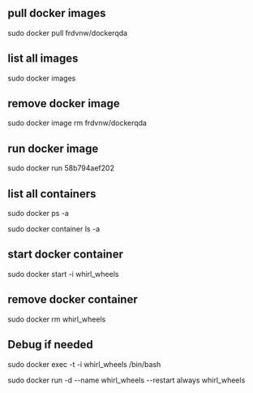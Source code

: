 ## pull docker images
sudo docker pull frdvnw/dockerqda

## list all images
sudo docker images

## remove docker image
sudo docker image rm frdvnw/dockerqda

## run docker image
sudo docker run  58b794aef202


## list all containers
sudo docker ps -a

sudo docker container ls -a


## start docker container
sudo docker start -i whirl_wheels

## remove docker container
sudo docker rm whirl_wheels


## Debug if needed
sudo docker exec -t -i whirl_wheels /bin/bash

sudo docker run -d --name whirl_wheels --restart always whirl_wheels



